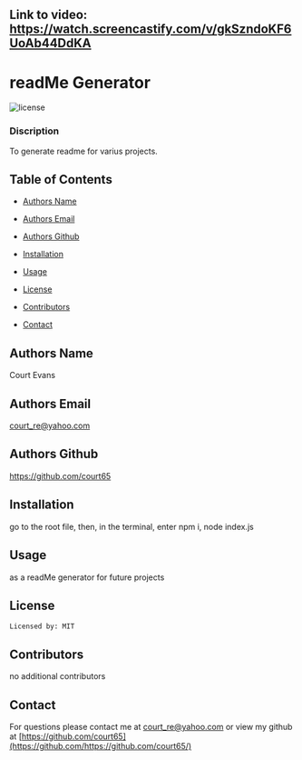 ## Link to video: https://watch.screencastify.com/v/gkSzndoKF6UoAb44DdKA


  # readMe Generator
  ![license](https://img.shields.io/badge/license-MIT-blue.svg)

  ### Discription
  To generate readme for varius projects.

  ## Table of Contents

  * [Authors Name](#authors-name)

  * [Authors Email](#authors-email)

  * [Authors Github](#authors-github)

  * [Installation](#installation)

  * [Usage](#usage)

  * [License](#license)

  * [Contributors](#contributors)

  * [Contact](#contact)


  ## Authors Name
  Court Evans

  ## Authors Email
  court_re@yahoo.com

  ## Authors Github
  https://github.com/court65

  ## Installation
  go to the root file, then, in the terminal, enter npm i, node index.js


  ## Usage
   as a readMe generator for future projects

   
## License 

    Licensed by: MIT 



  ## Contributors
   no additional contributors

## Contact

For questions please contact me at court_re@yahoo.com
or view my github at [https://github.com/court65](https://github.com/https://github.com/court65/)

